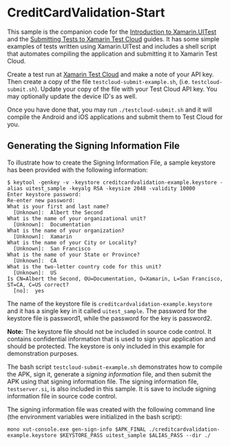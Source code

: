 CreditCardValidation-Start
============================

This sample is the companion code for the [Introduction to Xamarin.UITest](http://developer.xamarin.com/guides/testcloud/uitest/intro-to-uitest/) and the [Submitting Tests to Xamarin Test Cloud](http://developer.xamarin.com/guides/testcloud/submitting-to-testcoud) guides. It has some simple examples of tests written using Xamarin.UITest and includes a shell script that automates compiling the application and submitting it to Xamarin Test Cloud.

Create a test run at [Xamarin Test Cloud](http://testcloud.xamarin.com) and make a note of your API key. Then create a copy of the file `testcloud-submit-example.sh`, (i.e. `testcloud-submit.sh`). Update your copy of the file with your Test Cloud API key. You may optionally update the device ID's as well.

Once you have done that, you may run `./testcloud-submit.sh` and it will compile the Android and iOS applications and submit them to Test Cloud for you.

Generating the Signing Information File
---------------------------------------

To illustrate how to create the Signing Information File, a sample keystore has been provided with the following information:

	$ keytool -genkey -v -keystore creditcardvalidation-example.keystore -alias uitest_sample -keyalg RSA -keysize 2048 -validity 10000
	Enter keystore password:  
	Re-enter new password: 
	What is your first and last name?
	  [Unknown]:  Albert the Second
	What is the name of your organizational unit?
	  [Unknown]:  Documentation
	What is the name of your organization?
	  [Unknown]:  Xamarin
	What is the name of your City or Locality?
	  [Unknown]:  San Francisco
	What is the name of your State or Province?
	  [Unknown]:  CA
	What is the two-letter country code for this unit?
	  [Unknown]:  US
	Is CN=Albert the Second, OU=Documentation, O=Xamarin, L=San Francisco, ST=CA, C=US correct?
	  [no]:  yes

The name of the keystore file is `creditcardvalidation-example.keystore` and it has a single key in it called `uitest_sample`. The password for the keystore file is password1, while the password for the key is password2.

**Note:** The keystore file should not be included in source code control. It contains confidential information that is used to sign your application and should be protected. The keystore is only included in this example for demonstration purposes.

The bash script `testcloud-submit-example.sh` demonstrates how to compile the APK, sign it, generate a *signing information* file, and then submit the APK using that signing information file. The signing information file, `testserver.si`, is also included in this sample. It is save to include signing information file in source code control.

The signing information file was created with the following command line (the environment variables were initialized in the bash script):
 
    mono xut-console.exe gen-sign-info $APK_FINAL ./creditcardvalidation-example.keystore $KEYSTORE_PASS uitest_sample $ALIAS_PASS --dir ./


